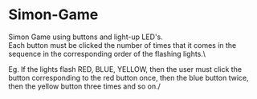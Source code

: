 # Simon-Game
Simon Game using buttons and light-up LED's.\
Each button must be clicked the number of times that it comes in the sequence in the corresponding order of the flashing lights.\

Eg. If the lights flash RED, BLUE, YELLOW, then the user must click the button corresponding to the red button once, then the blue button twice, then the yellow button three times and so on./
